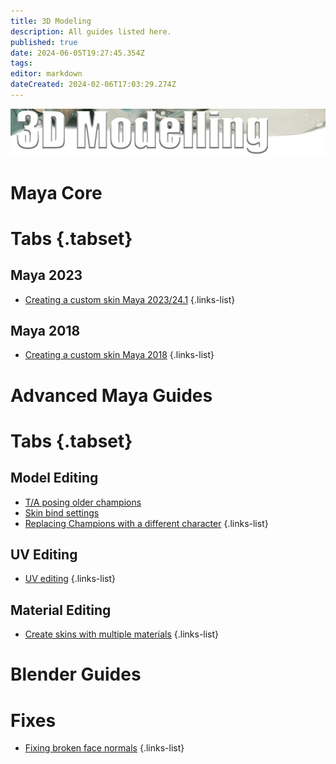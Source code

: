 ```yaml
---
title: 3D Modeling
description: All guides listed here.
published: true
date: 2024-06-05T19:27:45.354Z
tags: 
editor: markdown
dateCreated: 2024-02-06T17:03:29.274Z
---
```


![title_3dmodeling.png](/titles/title_3dmodeling.png)

# Maya Core
# Tabs {.tabset}
## Maya 2023
- [Creating a custom skin Maya 2023/24.1](/specific-guide/3d-modelling/create-customskin-maya2023)
 {.links-list}
 
## Maya 2018
- [Creating a custom skin Maya 2018](/specific-guide/3d-modelling/create-customskin-maya2018)
 {.links-list}

# Advanced Maya Guides
# Tabs {.tabset}
## Model Editing
- [T/A posing older champions](/specific-guide/3d-modelling/tposeoldchamps)
- [Skin bind settings](/specific-guide/3d-modelling/maya-bind-settings)
- [Replacing Champions with a different character](/specific-guide/3d-modelling/Replacing-Champion-With-a-Completely-Different-Model)
{.links-list}
 ## UV Editing
 - [UV editing](/specific-guide/3d-modelling/uv-editing)
 {.links-list}
 ## Material Editing
- [Create skins with multiple materials](/specific-guide/texturing/create-skin-with-multiple-mats)
{.links-list}

# Blender Guides

# Fixes
- [Fixing broken face normals](/specific-guide/3d-modelling/Fixing_broken_face_normals)
 {.links-list}